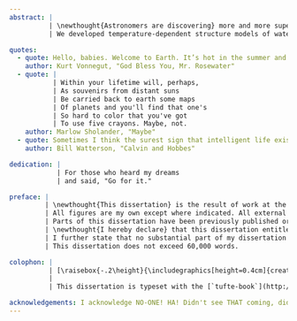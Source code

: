 ```yaml
---
abstract: |
          | \newthought{Astronomers are discovering} more and more super-Earths, planets around other stars whose sizes and masses lie somewhere between those of Earth and Neptune. We would like to constrain their composition to investigate whether they are more similar to rocky Earth or gaseous Neptune. To do this we need numerical models of their interiors. These models often exclude any thermal effects, a choice justified by noting that a heated rocky planet expands by only a small amount. But this is not necessarily true for planets with thick oceans or watery atmospheres. Water has a rich and interesting thermal behaviour: at high pressure and temperature it can be in any of several exotic plasma and ice phases. Planets with thick water layers, known as waterworlds, cannot therefore be accurately represented by models that represent them as cold spheres. But understanding how waterworlds vary in size and structure is important as we seek to interpret new observations of super-Earths.
          | We developed temperature-dependent structure models of waterworlds, treating both the interior structure and the atmosphere and including both internal and external heating. In doing so, we synthesized an improved equation of state for water to better capture how it behaves when heated or pressurised. Using these models, we show that: heat can significantly affect a watery planet’s size and structure; these planets can have large and diffuse yet opaque atmospheres; and a planet can have a hot extended steam atmosphere even if only moderately heated from the inside. Our models are simpler than those based on energy transfer codes, yet are fast to evaluate and still capture thermal behaviour trends appropriately. We therefore suggest that they would be ideally suited to use in population synthesis, where thousands of planetary structures are used to quantify the statistical behaviour of ensembles of planets. Finally, we also explore how a planet might change size if it migrates or exists in an elliptical orbit, and we consider the astrobiological implications of heating a watery planet.

quotes:
  - quote: Hello, babies. Welcome to Earth. It’s hot in the summer and cold in the winter. It’s round and wet and crowded. At the outside, babies, you’ve got about a hundred years here. There’s only one rule that I know of, babies—God damn it, you’ve got to be kind.
    author: Kurt Vonnegut, "God Bless You, Mr. Rosewater"
  - quote: |
           | Within your lifetime will, perhaps,
           | As souvenirs from distant suns
           | Be carried back to earth some maps
           | Of planets and you'll find that one's
           | So hard to color that you've got
           | To use five crayons. Maybe, not.
    author: Marlow Sholander, "Maybe"
  - quote: Sometimes I think the surest sign that intelligent life exists elsewhere in the universe is that none of it has tried to contact us.
    author: Bill Watterson, "Calvin and Hobbes"

dedication: |
            | For those who heard my dreams
            | and said, "Go for it."

preface: |
         | \newthought{This dissertation} is the result of work at the Institute of Astronomy under the supervision of Nikku Madhusudhan. I carried out the work and wrote each chapter with his guidance; he provided advice, ideas, and some editing of the text. Two other academics at the Institute, Ian Parry and Christopher Tout, provided advice and editing. Apart from this, none of the work in this dissertation is the result of anything done in collaboration.
         | All figures are my own except where indicated. All external sources of data are referenced in the text.
         | Parts of this dissertation have been previously published or submitted for publication. Chapters 2 and 3 are based on our paper, "In hot water: effects of temperature-dependent interiors on the radii of water-rich super-Earths".^[@Thomas2016] Chapter 4 is based on "Internal heating of watery super-Earths", to be submitted.
         | \newthought{I hereby declare} that this dissertation entitled "Internal and atmospheric structures of heated watery super-Earths" is the result of my own work and includes nothing which is the outcome of work done in collaboration except as declared in this Preface and specified in the text. It is not substantially the same as any that I have submitted or is being concurrently submitted for a degree or diploma or other qualification at the University of Cambridge or any other University or similar institution.
         | I further state that no substantial part of my dissertation has already been submitted or is being concurrently submitted for any such degree, diploma or other qualification at the University of Cambridge or any other University or similar institution.
         | This dissertation does not exceed 60,000 words.

colophon: |
          | [\raisebox{-.2\height}{\includegraphics[height=0.4cm]{creativecommons.pdf}}](http://creativecommons.org/licenses/by/4.0/) This work is licensed under a [Creative Commons Attribution 4.0 International License.](http://creativecommons.org/licenses/by/4.0/)
          |
          | This dissertation is typeset with the [`tufte-book`](http://tufte-latex.github.io/tufte-latex/) \LaTeX\xspace class. It uses Markdown source, the [`Pandoc`](http://www.pandoc.org) document converter, and a custom template. The source code, including Jupyter notebooks containing the source for all figures, is available at \url{www.github.com/swt30/thesis}.

acknowledgements: I acknowledge NO-ONE! HA! Didn't see THAT coming, did you?
---
```

